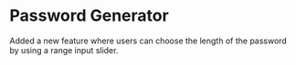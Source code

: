 # Password Generator
Added a new feature where users can choose the length of the password by using a range input slider.
